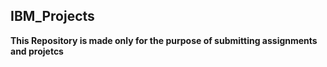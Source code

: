 ## IBM_Projects

**This Repository is made only for the purpose of submitting assignments and projetcs**
